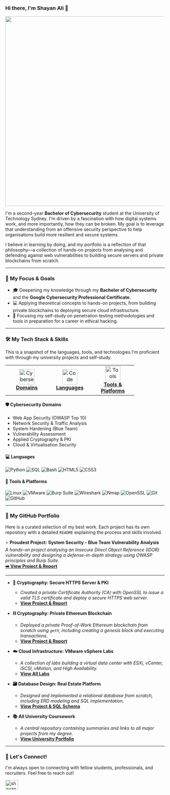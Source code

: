 ### Hi there, I'm Shayan Ali 👋

<p align="center">
  <img src="https://giphy.com/gifs/marty-culp-Y8ocCgwtdj29O" width="600" />
</p>

I'm a second-year **Bachelor of Cybersecurity** student at the University of Technology Sydney. I'm driven by a fascination with how digital systems work, and more importantly, how they can be broken. My goal is to leverage that understanding from an offensive security perspective to help organisations build more resilient and secure systems.

I believe in learning by doing, and my portfolio is a reflection of that philosophy—a collection of hands-on projects from analysing and defending against web vulnerabilities to building secure servers and private blockchains from scratch.

---

### 🚀 My Focus & Goals

*   🎓 Deepening my knowledge through my **Bachelor of Cybersecurity** and the **Google Cybersecurity Professional Certificate**.
*   💻 Applying theoretical concepts to hands-on projects, from building private blockchains to deploying secure cloud infrastructure.
*   🔬 Focusing my self-study on penetration testing methodologies and tools in preparation for a career in ethical hacking.

---

### 🛠️ My Tech Stack & Skills

This is a snapshot of the languages, tools, and technologies I'm proficient with through my university projects and self-study.

<table>
  <tr>
    <td align="center" width="120">
      <a href="#-cybersecurity-domains">
        <img src="https://img.icons8.com/plasticine/100/000000/lock.png" width="48" height="48" alt="Cybersecurity" /><br>
        <strong>Domains</strong>
      </a>
    </td>
    <td align="center" width="120">
      <a href="#-languages">
        <img src="https://img.icons8.com/color/48/000000/source-code.png" width="48" height="48" alt="Code" /><br>
        <strong>Languages</strong>
      </a>
    </td>
    <td align="center" width="120">
      <a href="#-tools--platforms">
        <img src="https://img.icons8.com/color/48/000000/wrench.png" width="48" height="48" alt="Tools" /><br>
        <strong>Tools & Platforms</strong>
      </a>
    </td>
  </tr>
</table>

#### 🛡️ Cybersecurity Domains
*   Web App Security (OWASP Top 10)
*   Network Security & Traffic Analysis
*   System Hardening (Blue Team)
*   Vulnerability Assessment
*   Applied Cryptography & PKI
*   Cloud & Virtualisation Security

#### 💻 Languages
![Python](https://img.shields.io/badge/Python-3776AB?style=for-the-badge&logo=python&logoColor=white)
![SQL](https://img.shields.io/badge/SQL-4479A1?style=for-the-badge&logo=postgresql&logoColor=white)
![Bash](https://img.shields.io/badge/Bash-4EAA25?style=for-the-badge&logo=gnubash&logoColor=white)
![HTML5](https://img.shields.io/badge/HTML5-E34F26?style=for-the-badge&logo=html5&logoColor=white)
![CSS3](https://img.shields.io/badge/CSS3-1572B6?style=for-the-badge&logo=css3&logoColor=white)

#### 🔧 Tools & Platforms
![Linux](https://img.shields.io/badge/Linux-FCC624?style=for-the-badge&logo=linux&logoColor=black)
![VMware](https://img.shields.io/badge/VMware-607078?style=for-the-badge&logo=vmware&logoColor=white)
![Burp Suite](https://img.shields.io/badge/Burp_Suite-FF7A00?style=for-the-badge&logo=burpsuite&logoColor=white)
![Wireshark](https://img.shields.io/badge/Wireshark-1679A7?style=for-the-badge&logo=wireshark&logoColor=white)
![Nmap](https://img.shields.io/badge/Nmap-000000?style=for-the-badge&logo=nmap&logoColor=white)
![OpenSSL](https://img.shields.io/badge/OpenSSL-7289DA?style=for-the-badge&logo=openssl&logoColor=white)
![Git](https://img.shields.io/badge/Git-F05032?style=for-the-badge&logo=git&logoColor=white)
![GitHub](https://img.shields.io/badge/GitHub-181717?style=for-the-badge&logo=github&logoColor=white)

---

### 📂 My GitHub Portfolio

Here is a curated selection of my best work. Each project has its own repository with a detailed `README` explaining the process and skills involved.

⭐ **Proudest Project: System Security - Blue Team Vulnerability Analysis**  
*A hands-on project analysing an Insecure Direct Object Reference (IDOR) vulnerability and designing a defense-in-depth strategy using OWASP principles and Burp Suite.*  
**[➡️ View Project & Report](https://github.com/your-username/Vulnerability-Analysis-and-Defense-IDOR)**

---

*   **🔐 Cryptography: Secure HTTPS Server & PKI**
    *   *Created a private Certificate Authority (CA) with OpenSSL to issue a valid TLS certificate and deploy a secure HTTPS web server.*
    *   **[View Project & Report](https://github.com/your-username/HTTPS-Server-PKI-Project)**

*   **⛓️ Cryptography: Private Ethereum Blockchain**
    *   *Deployed a private Proof-of-Work Ethereum blockchain from scratch using `geth`, including creating a genesis block and executing transactions.*
    *   **[View Project & Report](https://github.com/your-username/Private-Ethereum-Blockchain-Project)**

*   **☁️ Cloud Infrastructure: VMware vSphere Labs**
    *   *A collection of labs building a virtual data center with ESXi, vCenter, iSCSI, vMotion, and High Availability.*
    *   **[View All Labs](https://github.com/your-username/VMware-vSphere-Lab-Projects)**

*   **🗃️ Database Design: Real Estate Platform**
    *   *Designed and implemented a relational database from scratch, including ERD modeling and SQL implementation.*
    *   **[View Project & SQL Schema](https://github.com/your-username/Real-Estate-Database-Design-Project)**
    
*   **📚 All University Coursework**
    *   *A central repository containing summaries and links to all major projects from my degree.*
    *   **[View University Portfolio](https://github.com/your-username/University-Cybersecurity-Projects)**

---

### 🔗 Let's Connect!

I'm always open to connecting with fellow students, professionals, and recruiters. Feel free to reach out!

<p align="left">
<a href="https://www.linkedin.com/in/shayan-ali-776590339/" target="blank"><img align="center" src="https://raw.githubusercontent.com/rahuldkjain/github-profile-readme-generator/master/src/images/icons/Social/linked-in-alt.svg" alt="shayan-ali-linkedin" height="30" width="40" /></a>
</p>
